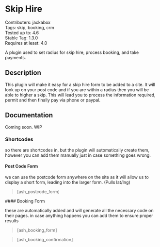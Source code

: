 # Skip Hire

Contributers: jackabox  
Tags: skip, booking, crm  
Tested up to: 4.6  
Stable Tag: 1.3.0      
Requires at least: 4.0  

A plugin used to set radius for skip hire, process booking, and take payments.

## Description

This plugin will make it easy for a skip hire form to be added to a site. It will look up on your post code and if you are within a radius then you will be able to higher a skip. This will lead you to process the information required, permit and then finally pay via phone or paypal.

## Documentation

Coming soon. WIP

### Shortcodes

so there are shortcodes in, but the plugin will automatically create them, however you can add them manually just in case something goes wrong.

#### Post Code Form

we can use the postcode form anywhere on the site as it will allow us to display a short form, leading into the larger form. (Pulls lat/lng)

> [ash_postcode_form]

#### Booking Form

these are automatically added and will generate all the necessary code on their pages. in case anything happens you can add them to ensure proper results

> [ash_booking_form]

> [ash_booking_confirmation]
